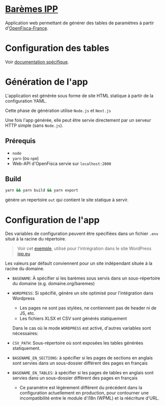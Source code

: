 # [Barèmes IPP](http://baremes-ipp.pagnoux.eu/)

Application web permettant de générer des tables de paramètres à partir d'[OpenFisca-France](https://github.com/openfisca/openfisca-france).

# Configuration des tables

Voir [documentation spécifique](./config-doc.md).

# Génération de l'app

L'application est générée sous forme de site HTML statique à partir de la configuration YAML.

Cette phase de génération utilise `Node.js` et `Next.js`

Une fois l'app générée, elle peut être servie directement par un serveur HTTP simple (sans `Node.js`).

## Prérequis

- `node`
- `yarn` (ou `npm`)
- Web-API d'OpenFisca servie sur `localhost:2000`

## Build

```sh
yarn && yarn build && yarn export
```

génère un repertoire `out` qui contient le site statique à servir.

# Configuration de l'app

Des variables de configuration peuvent être spécifiées dans un fichier `.env` situé à la racine du répertoire. 
> Voir cet [exemple](https://github.com/fpagnoux/baremes-ipp-views/blob/master/.env-prod.wp), utilisé pour l'intrégration dans le site WordPress [ipp.eu](https://ipp.eu/)

Les valeurs par défault conviennent pour un site indépendant située à la racine du domaine.

- `BASENAME`: À spécifier si les barèmes sous servis dans un sous-répertoire du domaine (e.g. domaine.org/baremes)
- `WORDPRESS`: Si spécifié, génère un site optimisé pour l'intégration dans Wordpress
  - Les pages ne sont pas stylées, ne contiennent pas de header ni de JS, etc.
  - Les fichiers XLSX et CSV sont générés statiquement
  
  Dans le cas où le mode `WORDPRESS` est activé, d'autres variables sont nécessaires: 
  
- `CSV_PATH`: Sous-répertoire où sont exposées les tables générées statiquement. 
- `BASENAME_EN_SECTIONS`: à spécifier si les pages de sections en anglais sont servies dans un sous-dossier différent des pages en français
- `BASENAME_EN_TABLES`: à spécifier si les pages de tables en anglais sont servies dans un sous-dossier différent des pages en français
  - Ce paramètre est légèrement différent du précédent dans la configuration actuellement en production, pour contourner une incompatibilité entre le module d'i18n (WPML) et la réécriture d'URL.

